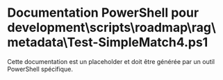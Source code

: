 # Documentation PowerShell pour development\scripts\roadmap\rag\metadata\Test-SimpleMatch4.ps1

Cette documentation est un placeholder et doit être générée par un outil PowerShell spécifique.

